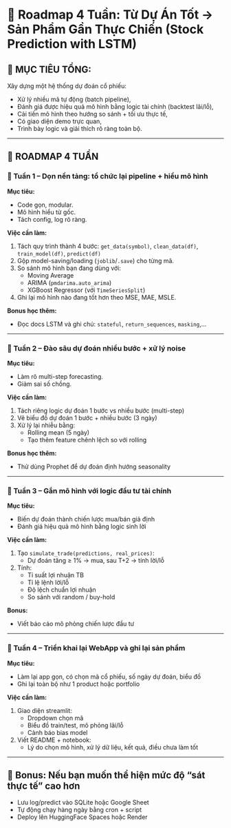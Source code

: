 
# 🧭 Roadmap 4 Tuần: Từ Dự Án Tốt → Sản Phẩm Gần Thực Chiến (Stock Prediction with LSTM)

## 🎯 MỤC TIÊU TỔNG:
Xây dựng một hệ thống dự đoán cổ phiếu:
- Xử lý nhiều mã tự động (batch pipeline),
- Đánh giá được hiệu quả mô hình bằng logic tài chính (backtest lãi/lỗ),
- Cải tiến mô hình theo hướng so sánh + tối ưu thực tế,
- Có giao diện demo trực quan,
- Trình bày logic và giải thích rõ ràng toàn bộ.

---

## 📅 ROADMAP 4 TUẦN

### 🔹 Tuần 1 – Dọn nền tảng: tổ chức lại pipeline + hiểu mô hình
**Mục tiêu:**
- Code gọn, modular.
- Mô hình hiểu từ gốc.
- Tách config, log rõ ràng.

**Việc cần làm:**
1. Tách quy trình thành 4 bước: `get_data(symbol)`, `clean_data(df)`, `train_model(df)`, `predict(df)`
2. Gộp model-saving/loading (`joblib`/`.save`) cho từng mã.
3. So sánh mô hình bạn đang dùng với:
   - Moving Average
   - ARIMA (`pmdarima.auto_arima`)
   - XGBoost Regressor (với `TimeSeriesSplit`)
4. Ghi lại mô hình nào đang tốt hơn theo MSE, MAE, MSLE.

**Bonus học thêm:**
- Đọc docs LSTM và ghi chú: `stateful`, `return_sequences`, `masking`,...

---

### 🔹 Tuần 2 – Đào sâu dự đoán nhiều bước + xử lý noise
**Mục tiêu:**
- Làm rõ multi-step forecasting.
- Giảm sai số chồng.

**Việc cần làm:**
1. Tách riêng logic dự đoán 1 bước vs nhiều bước (multi-step)
2. Vẽ biểu đồ dự đoán 1 bước + nhiều bước (3 ngày)
3. Xử lý lại nhiễu bằng:
   - Rolling mean (5 ngày)
   - Tạo thêm feature chênh lệch so với rolling

**Bonus học thêm:**
- Thử dùng Prophet để dự đoán định hướng seasonality

---

### 🔹 Tuần 3 – Gắn mô hình với logic đầu tư tài chính
**Mục tiêu:**
- Biến dự đoán thành chiến lược mua/bán giả định
- Đánh giá hiệu quả mô hình bằng logic sinh lời

**Việc cần làm:**
1. Tạo `simulate_trade(predictions, real_prices)`:
   - Dự đoán tăng ≥ 1% → mua, sau T+2 → tính lời/lỗ
2. Tính:
   - Tỉ suất lợi nhuận TB
   - Tỉ lệ lệnh lời/lỗ
   - Độ lệch chuẩn lợi nhuận
   - So sánh với random / buy-hold

**Bonus:**
- Viết báo cáo mô phỏng chiến lược đầu tư

---

### 🔹 Tuần 4 – Triển khai lại WebApp và ghi lại sản phẩm
**Mục tiêu:**
- Làm lại app gọn, có chọn mã cổ phiếu, số ngày dự đoán, biểu đồ
- Ghi lại toàn bộ như 1 product hoặc portfolio

**Việc cần làm:**
1. Giao diện streamlit:
   - Dropdown chọn mã
   - Biểu đồ train/test, mô phỏng lãi/lỗ
   - Cảnh báo bias model
2. Viết README + notebook:
   - Lý do chọn mô hình, xử lý dữ liệu, kết quả, điều chưa làm tốt

---

## 🎁 Bonus: Nếu bạn muốn thể hiện mức độ “sát thực tế” cao hơn
- Lưu log/predict vào SQLite hoặc Google Sheet
- Tự động chạy hàng ngày bằng cron + script
- Deploy lên HuggingFace Spaces hoặc Render
